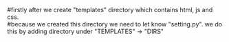 #firstly after we create "templates" directory which contains html, js and css.<br/>
#because we created this directory we need to let know "setting.py". we do this by adding directory under "TEMPLATES" -> "DIRS"
